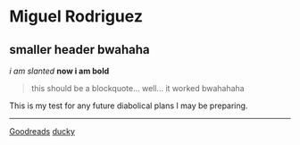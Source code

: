 # Miguel Rodriguez
## smaller header bwahaha
_i am slanted_
__now i am bold__
>this should be a blockquote... well... it worked bwahahaha

This is my test for any future diabolical plans I may be preparing. 

---

[Goodreads](https://www.goodreads.com/) 
[ducky](1570952-middle.png)




